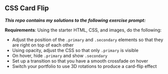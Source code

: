## CSS Card Flip

***This repo contains my solutions to the following exercise prompt:***

**Requirements**: Using the starter HTML, CSS, and images, do the following:

 - Adjust the position of the  `.primary` and `.secondary` elements so that they are right on top of each other
 - Using opacity, adjust the CSS so that only `.primary` is visible
 - On hover, hide `.primary` and show `.secondary`
 - Set up a transition so that you have a smooth crossfade on hover
 - Switch your portfolio to use 3D rotations to produce a card-flip effect
